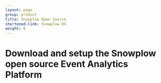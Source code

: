 ```yaml
---
layout: page
group: product
title: Snowplow Open Source
shortened-link: Snowplow OS
weight: 6
---
```


# Download and setup the Snowplow open source Event Analytics Platform